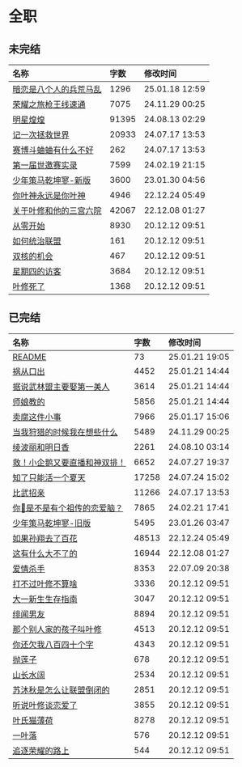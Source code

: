 # 全职

## 未完结

|名称|字数|修改时间|
|:-|:-|:-|
|[暗恋是八个人的兵荒马乱](暗恋是八个人的兵荒马乱.md)|1296|25.01.18 12:59|
|[荣耀之旅枪王线速通](荣耀之旅枪王线速通.md)|7075|24.11.29 00:25|
|[明星煌煌](明星煌煌.md)|91395|24.08.13 02:29|
|[记一次拯救世界](记一次拯救世界.md)|20933|24.07.17 13:53|
|[赛博斗蛐蛐有什么不好](赛博斗蛐蛐有什么不好.md)|262|24.07.17 13:53|
|[第一届世邀赛实录](第一届世邀赛实录.md)|7599|24.02.19 21:15|
|[少年策马乾坤寥-新版](少年策马乾坤寥-新版.md)|3600|23.01.30 04:56|
|[你叶神永远是你叶神](你叶神永远是你叶神.md)|4946|22.12.24 05:49|
|[关于叶修和他的三宫六院](关于叶修和他的三宫六院.md)|42067|22.12.08 01:27|
|[从零开始](从零开始.md)|8930|20.12.12 09:51|
|[如何统治联盟](如何统治联盟.md)|161|20.12.12 09:51|
|[双核的机会](双核的机会.md)|467|20.12.12 09:51|
|[星期四的访客](星期四的访客.md)|3684|20.12.12 09:51|
|[叶修死了](叶修死了.md)|1368|20.12.12 09:51|

## 已完结

|名称|字数|修改时间|
|:-|:-|:-|
|[README](README.md)|73|25.01.21 19:05|
|[祸从口出](祸从口出.md)|4452|25.01.21 14:44|
|[据说武林盟主要娶第一美人](据说武林盟主要娶第一美人.md)|3614|25.01.21 14:44|
|[师娘教的](师娘教的.md)|5856|25.01.21 14:44|
|[卖腐这件小事](卖腐这件小事.md)|7966|25.01.17 15:06|
|[当我狩猎的时候我在想些什么](当我狩猎的时候我在想些什么.md)|5489|24.11.29 00:25|
|[绫波丽和明日香](绫波丽和明日香.md)|2261|24.08.10 03:14|
|[救！小企鹅又要直播和神双排！](救！小企鹅又要直播和神双排！.md)|6652|24.07.27 19:37|
|[知了只能活一个夏天](知了只能活一个夏天.md)|17258|24.07.24 15:02|
|[比武招亲](比武招亲.md)|11266|24.07.17 13:53|
|[你🐧是不是有个祖传的恋爱脑？](你🐧是不是有个祖传的恋爱脑？.md)|7865|24.02.21 17:41|
|[少年策马乾坤寥-旧版](少年策马乾坤寥-旧版.md)|5495|23.01.26 03:47|
|[如果孙翔去了百花](如果孙翔去了百花.md)|48513|22.12.24 05:49|
|[这有什么大不了的](这有什么大不了的.md)|16944|22.12.08 01:27|
|[爱情杀手](爱情杀手.md)|8353|22.07.09 20:38|
|[打不过叶修不算啥](打不过叶修不算啥.md)|3336|20.12.12 09:51|
|[大一新生生存指南](大一新生生存指南.md)|3047|20.12.12 09:51|
|[绯闻男友](绯闻男友.md)|8894|20.12.12 09:51|
|[那个别人家的孩子叫叶修](那个别人家的孩子叫叶修.md)|4513|20.12.12 09:51|
|[你还欠我八百四十个字](你还欠我八百四十个字.md)|4343|20.12.12 09:51|
|[抛莲子](抛莲子.md)|678|20.12.12 09:51|
|[山长水阔](山长水阔.md)|2534|20.12.12 09:51|
|[苏沐秋是怎么让联盟倒闭的](苏沐秋是怎么让联盟倒闭的.md)|2851|20.12.12 09:51|
|[听说叶修谈恋爱了](听说叶修谈恋爱了.md)|3855|20.12.12 09:51|
|[叶氏猫薄荷](叶氏猫薄荷.md)|8278|20.12.12 09:51|
|[一叶落](一叶落.md)|576|20.12.12 09:51|
|[追逐荣耀的路上](追逐荣耀的路上.md)|544|20.12.12 09:51|
